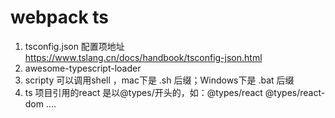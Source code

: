 # webpack ts 

1. tsconfig.json 配置项地址  https://www.tslang.cn/docs/handbook/tsconfig-json.html
2. awesome-typescript-loader
3. scripty 可以调用shell ，mac下是 .sh 后缀；Windows下是 .bat 后缀
4. ts 项目引用的react 是以@types/开头的，如：@types/react @types/react-dom ....